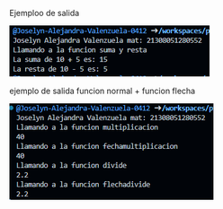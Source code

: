 Ejemploo de salida

![alt text](image-1.png)

ejemplo de salida funcion normal + funcion flecha

![alt text](image.png)